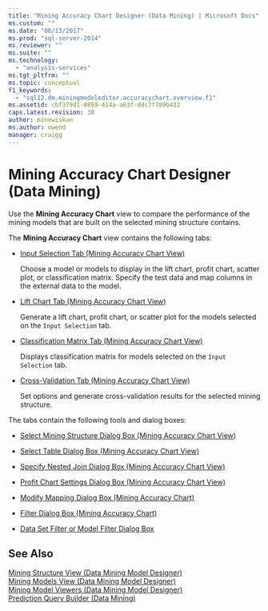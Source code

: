 ```yaml
---
title: "Mining Accuracy Chart Designer (Data Mining) | Microsoft Docs"
ms.custom: ""
ms.date: "06/13/2017"
ms.prod: "sql-server-2014"
ms.reviewer: ""
ms.suite: ""
ms.technology: 
  - "analysis-services"
ms.tgt_pltfrm: ""
ms.topic: conceptual
f1_keywords: 
  - "sql12.dm.miningmodeleditor.accuracychart.overview.f1"
ms.assetid: cbf379d1-0859-414a-a63f-ddc7f789b422
caps.latest.revision: 30
author: minewiskan
ms.author: owend
manager: craigg
---
```

# Mining Accuracy Chart Designer (Data Mining)
  Use the **Mining Accuracy Chart** view to compare the performance of the mining models that are built on the selected mining structure contains.  
  
 The **Mining Accuracy Chart** view contains the following tabs:  
  
-   [Input Selection Tab &#40;Mining Accuracy Chart View&#41;](input-selection-tab-mining-accuracy-chart-view.md)  
  
     Choose a model or models to display in the lift chart, profit chart, scatter plot, or classification matrix. Specify the test data and map columns in the external data to the model.  
  
-   [Lift Chart Tab &#40;Mining Accuracy Chart View&#41;](lift-chart-tab-mining-accuracy-chart-view.md)  
  
     Generate a lift chart, profit chart, or scatter plot for the models selected on the `Input Selection` tab.  
  
-   [Classification Matrix Tab &#40;Mining Accuracy Chart View&#41;](classification-matrix-tab-mining-accuracy-chart-view.md)  
  
     Displays classification matrix for models selected on the `Input Selection` tab.  
  
-   [Cross-Validation Tab &#40;Mining Accuracy Chart View&#41;](cross-validation-tab-mining-accuracy-chart-view.md)  
  
     Set options and generate cross-validation results for the selected mining structure.  
  
 The tabs contain the following tools and dialog boxes:  
  
-   [Select Mining Structure Dialog Box &#40;Mining Accuracy Chart View&#41;](select-mining-structure-dialog-box-mining-accuracy-chart-view.md)  
  
-   [Select Table Dialog Box &#40;Mining Accuracy Chart View&#41;](select-table-dialog-box-mining-accuracy-chart-view.md)  
  
-   [Specify Nested Join Dialog Box &#40;Mining Accuracy Chart View&#41;](specify-nested-join-dialog-box-mining-accuracy-chart-view.md)  
  
-   [Profit Chart Settings Dialog Box &#40;Mining Accuracy Chart View&#41;](profit-chart-settings-dialog-box-mining-accuracy-chart-view.md)  
  
-   [Modify Mapping Dialog Box &#40;Mining Accuracy Chart&#41;](modify-mapping-dialog-box-mining-accuracy-chart.md)  
  
-   [Filter Dialog Box &#40;Mining Accuracy Chart&#41;](filter-dialog-box-mining-accuracy-chart.md)  
  
-   [Data Set Filter or Model Filter Dialog Box](data-set-filter-or-model-filter-dialog-box.md)  
  
## See Also  
 [Mining Structure View &#40;Data Mining Model Designer&#41;](mining-structure-view-data-mining-model-designer.md)   
 [Mining Models View &#40;Data Mining Model Designer&#41;](mining-models-view-data-mining-model-designer.md)   
 [Mining Model Viewers &#40;Data Mining Model Designer&#41;](mining-model-viewers-data-mining-model-designer.md)   
 [Prediction Query Builder &#40;Data Mining&#41;](prediction-query-builder-data-mining.md)  
  
  
